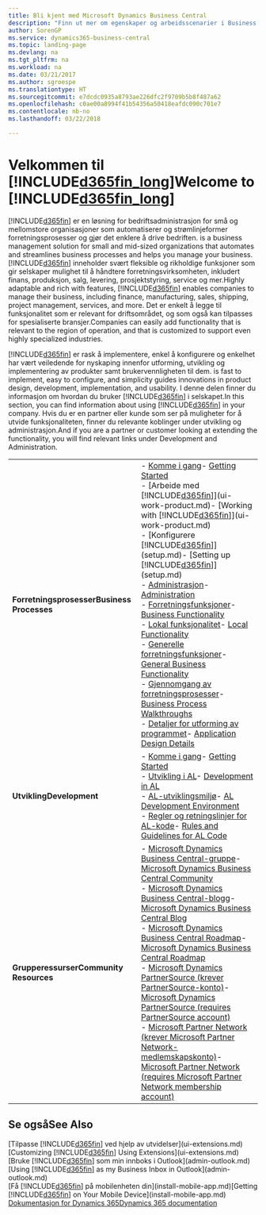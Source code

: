 ```yaml
---
title: Bli kjent med Microsoft Dynamics Business Central
description: "Finn ut mer om egenskaper og arbeidsscenarier i Business Central, en løsning for bedriftsadministrasjon for små og mellomstore organisasjoner."
author: SorenGP
ms.service: dynamics365-business-central
ms.topic: landing-page
ms.devlang: na
ms.tgt_pltfrm: na
ms.workload: na
ms.date: 03/21/2017
ms.author: sgroespe
ms.translationtype: HT
ms.sourcegitcommit: e7dcdc0935a8793ae226dfc2f9709b5b8f487a62
ms.openlocfilehash: c0ae00a8994f41b54356a50418eafdc090c701e7
ms.contentlocale: nb-no
ms.lasthandoff: 03/22/2018

---
```

# <a name="welcome-to-included365finlongincludesd365finlongmdmd"></a><span data-ttu-id="e9a6a-103">Velkommen til [!INCLUDE[d365fin_long](includes/d365fin_long_md.md)]</span><span class="sxs-lookup"><span data-stu-id="e9a6a-103">Welcome to [!INCLUDE[d365fin_long](includes/d365fin_long_md.md)]</span></span>
[!INCLUDE[d365fin](includes/d365fin_md.md)]<span data-ttu-id="e9a6a-104"> er en løsning for bedriftsadministrasjon for små og mellomstore organisasjoner som automatiserer og strømlinjeformer forretningsprosesser og gjør det enklere å drive bedriften.</span><span class="sxs-lookup"><span data-stu-id="e9a6a-104"> is a business management solution for small and mid-sized organizations that automates and streamlines business processes and helps you manage your business.</span></span> <span data-ttu-id="e9a6a-105">[!INCLUDE[d365fin](includes/d365fin_md.md)] inneholder svært fleksible og rikholdige funksjoner som gir selskaper mulighet til å håndtere forretningsvirksomheten, inkludert finans, produksjon, salg, levering, prosjektstyring, service og mer.</span><span class="sxs-lookup"><span data-stu-id="e9a6a-105">Highly adaptable and rich with features, [!INCLUDE[d365fin](includes/d365fin_md.md)] enables companies to manage their business, including finance, manufacturing, sales, shipping, project management, services, and more.</span></span> <span data-ttu-id="e9a6a-106">Det er enkelt å legge til funksjonalitet som er relevant for driftsområdet, og som også kan tilpasses for spesialiserte bransjer.</span><span class="sxs-lookup"><span data-stu-id="e9a6a-106">Companies can easily add functionality that is relevant to the region of operation, and that is customized to support even highly specialized industries.</span></span>

[!INCLUDE[d365fin](includes/d365fin_md.md)]<span data-ttu-id="e9a6a-107"> er rask å implementere, enkel å konfigurere og enkelhet har vært veiledende for nyskaping innenfor utforming, utvikling og implementering av produkter samt brukervennligheten til dem.</span><span class="sxs-lookup"><span data-stu-id="e9a6a-107"> is fast to implement, easy to configure, and simplicity guides innovations in product design, development, implementation, and usability.</span></span> <span data-ttu-id="e9a6a-108">I denne delen finner du informasjon om hvordan du bruker [!INCLUDE[d365fin](includes/d365fin_md.md)] i selskapet.</span><span class="sxs-lookup"><span data-stu-id="e9a6a-108">In this section, you can find information about using [!INCLUDE[d365fin](includes/d365fin_md.md)] in your company.</span></span> <span data-ttu-id="e9a6a-109">Hvis du er en partner eller kunde som ser på muligheter for å utvide funksjonaliteten, finner du relevante koblinger under utvikling og administrasjon.</span><span class="sxs-lookup"><span data-stu-id="e9a6a-109">And if you are a partner or customer looking at extending the functionality, you will find relevant links under Development and Administration.</span></span>  

|||  
|-|-|  
|<span data-ttu-id="e9a6a-110">**Forretningsprosesser**</span><span class="sxs-lookup"><span data-stu-id="e9a6a-110">**Business Processes**</span></span>|<span data-ttu-id="e9a6a-111">-   [Komme i gang](product-get-started.md)</span><span class="sxs-lookup"><span data-stu-id="e9a6a-111">-   [Getting Started](product-get-started.md)</span></span><br /><span data-ttu-id="e9a6a-112">-   [Arbeide med [!INCLUDE[d365fin](includes/d365fin_md.md)]](ui-work-product.md)</span><span class="sxs-lookup"><span data-stu-id="e9a6a-112">-   [Working with [!INCLUDE[d365fin](includes/d365fin_md.md)]](ui-work-product.md)</span></span><br /><span data-ttu-id="e9a6a-113">-   [Konfigurere [!INCLUDE[d365fin](includes/d365fin_md.md)]](setup.md)</span><span class="sxs-lookup"><span data-stu-id="e9a6a-113">-   [Setting up [!INCLUDE[d365fin](includes/d365fin_md.md)]](setup.md)</span></span><br /><span data-ttu-id="e9a6a-114">-   [Administrasjon](admin-setup-and-administration.md)</span><span class="sxs-lookup"><span data-stu-id="e9a6a-114">-   [Administration](admin-setup-and-administration.md)</span></span><br /><span data-ttu-id="e9a6a-115">-   [Forretningsfunksjoner](across-business-functionality.md)</span><span class="sxs-lookup"><span data-stu-id="e9a6a-115">-   [Business Functionality](across-business-functionality.md)</span></span><br /><span data-ttu-id="e9a6a-116">-   [Lokal funksjonalitet](LocalFunctionality/Austria/austria-local-functionality.md)</span><span class="sxs-lookup"><span data-stu-id="e9a6a-116">-   [Local Functionality](LocalFunctionality/Austria/austria-local-functionality.md)</span></span><br /><span data-ttu-id="e9a6a-117">-   [Generelle forretningsfunksjoner](ui-across-business-areas.md)</span><span class="sxs-lookup"><span data-stu-id="e9a6a-117">-   [General Business Functionality](ui-across-business-areas.md)</span></span><br /><span data-ttu-id="e9a6a-118">-   [Gjennomgang av forretningsprosesser](walkthrough-business-process-walkthroughs.md)</span><span class="sxs-lookup"><span data-stu-id="e9a6a-118">-   [Business Process Walkthroughs](walkthrough-business-process-walkthroughs.md)</span></span><br /><span data-ttu-id="e9a6a-119">-   [Detaljer for utforming av programmet](design-details-application-design.md)</span><span class="sxs-lookup"><span data-stu-id="e9a6a-119">-   [Application Design Details](design-details-application-design.md)</span></span>|  
|<span data-ttu-id="e9a6a-120">**Utvikling**</span><span class="sxs-lookup"><span data-stu-id="e9a6a-120">**Development**</span></span>|<span data-ttu-id="e9a6a-121">-   [Komme i gang](/dynamics365/business-central/dev-itpro/index)</span><span class="sxs-lookup"><span data-stu-id="e9a6a-121">-   [Getting Started](/dynamics365/business-central/dev-itpro/index)</span></span><br /><span data-ttu-id="e9a6a-122">-   [Utvikling i AL](/dynamics365/business-central/dev-itpro/developer/devenv-dev-overview)</span><span class="sxs-lookup"><span data-stu-id="e9a6a-122">-   [Development in AL](/dynamics365/business-central/dev-itpro/developer/devenv-dev-overview)</span></span><br /><span data-ttu-id="e9a6a-123">-   [AL-utviklingsmiljø](/dynamics365/business-central/dev-itpro/developer/devenv-reference-overview)</span><span class="sxs-lookup"><span data-stu-id="e9a6a-123">-   [AL Development Environment](/dynamics365/business-central/dev-itpro/developer/devenv-reference-overview)</span></span><br /><span data-ttu-id="e9a6a-124">-   [Regler og retningslinjer for AL-kode](/dynamics365/business-central/dev-itpro/compliance/apptest-overview)</span><span class="sxs-lookup"><span data-stu-id="e9a6a-124">-   [Rules and Guidelines for AL Code](/dynamics365/business-central/dev-itpro/compliance/apptest-overview)</span></span>|  
|<span data-ttu-id="e9a6a-125">**Grupperessurser**</span><span class="sxs-lookup"><span data-stu-id="e9a6a-125">**Community Resources**</span></span>|<span data-ttu-id="e9a6a-126">-   [Microsoft Dynamics Business Central-gruppe](https://community.dynamics.com/business)</span><span class="sxs-lookup"><span data-stu-id="e9a6a-126">-   [Microsoft Dynamics Business Central Community](https://community.dynamics.com/business)</span></span><br /><span data-ttu-id="e9a6a-127">-   [Microsoft Dynamics Business Central-blogg](https://community.dynamics.com/business/b/financials)</span><span class="sxs-lookup"><span data-stu-id="e9a6a-127">-   [Microsoft Dynamics Business Central Blog](https://community.dynamics.com/business/b/financials)</span></span><br /><span data-ttu-id="e9a6a-128">-   [Microsoft Dynamics Business Central Roadmap](https://roadmap.dynamics.com/#edition=1#application=a56e2c12-2a92-e611-80dc-c4346bac0910#status=3a708a86-ae97-e611-80df-c4346baceb68)</span><span class="sxs-lookup"><span data-stu-id="e9a6a-128">-   [Microsoft Dynamics Business Central Roadmap](https://roadmap.dynamics.com/#edition=1#application=a56e2c12-2a92-e611-80dc-c4346bac0910#status=3a708a86-ae97-e611-80df-c4346baceb68)</span></span><br /><span data-ttu-id="e9a6a-129">-   [Microsoft Dynamics PartnerSource \(krever PartnerSource-konto\)](https://mbs.microsoft.com/partnersource)</span><span class="sxs-lookup"><span data-stu-id="e9a6a-129">-   [Microsoft Dynamics PartnerSource \(requires PartnerSource account\)](https://mbs.microsoft.com/partnersource)</span></span><br /><span data-ttu-id="e9a6a-130">-   [Microsoft Partner Network \(krever Microsoft Partner Network-medlemskapskonto\)](https://mspartner.microsoft.com/en/us/Pages/index.aspx)</span><span class="sxs-lookup"><span data-stu-id="e9a6a-130">-   [Microsoft Partner Network \(requires Microsoft Partner Network membership account\)](https://mspartner.microsoft.com/en/us/Pages/index.aspx)</span></span>|  

## <a name="see-also"></a><span data-ttu-id="e9a6a-131">Se også</span><span class="sxs-lookup"><span data-stu-id="e9a6a-131">See Also</span></span>
<span data-ttu-id="e9a6a-132">[Tilpasse [!INCLUDE[d365fin](includes/d365fin_md.md)] ved hjelp av utvidelser](ui-extensions.md)</span><span class="sxs-lookup"><span data-stu-id="e9a6a-132">[Customizing [!INCLUDE[d365fin](includes/d365fin_md.md)] Using Extensions](ui-extensions.md)</span></span>  
<span data-ttu-id="e9a6a-133">[Bruke [!INCLUDE[d365fin](includes/d365fin_md.md)] som min innboks i Outlook](admin-outlook.md)</span><span class="sxs-lookup"><span data-stu-id="e9a6a-133">[Using [!INCLUDE[d365fin](includes/d365fin_md.md)] as my Business Inbox in Outlook](admin-outlook.md)</span></span>  
<span data-ttu-id="e9a6a-134">[Få [!INCLUDE[d365fin](includes/d365fin_md.md)] på mobilenheten din](install-mobile-app.md)</span><span class="sxs-lookup"><span data-stu-id="e9a6a-134">[Getting [!INCLUDE[d365fin](includes/d365fin_md.md)] on Your Mobile Device](install-mobile-app.md)</span></span>  
[<span data-ttu-id="e9a6a-135">Dokumentasjon for Dynamics 365</span><span class="sxs-lookup"><span data-stu-id="e9a6a-135">Dynamics 365 documentation</span></span>](https://docs.microsoft.com/en-us/dynamics365/#pivot=solutions&panel=solutions_financials)

